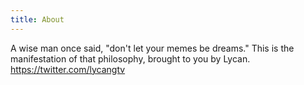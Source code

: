 ```yaml
---
title: About
---
```



A wise man once said, "don't let your memes be dreams." This is the manifestation of that philosophy, brought to you by Lycan. https://twitter.com/lycangtv